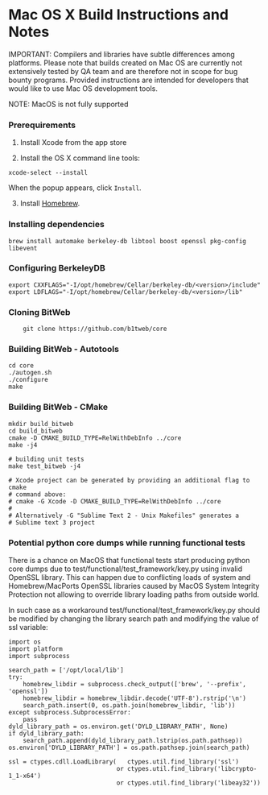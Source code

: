 Mac OS X Build Instructions and Notes
=====================================

IMPORTANT: Compilers and libraries have subtle differences among platforms.
Please note that builds created on Mac OS are currently not extensively
tested by QA team and are therefore not in scope for bug bounty programs.
Provided instructions are intended for developers that would like to use
Mac OS development tools.

NOTE: MacOS is not fully supported

### Prerequirements

1.  Install Xcode from the app store

2.  Install the OS X command line tools:

`xcode-select --install`

When the popup appears, click `Install`.

3.  Install [Homebrew](http://brew.sh).

### Installing dependencies

    brew install automake berkeley-db libtool boost openssl pkg-config libevent

### Configuring BerkeleyDB

    
    export CXXFLAGS="-I/opt/homebrew/Cellar/berkeley-db/<version>/include"
    export LDFLAGS="-I/opt/homebrew/Cellar/berkeley-db/<version>/lib"

### Cloning BitWeb

        git clone https://github.com/b1tweb/core

### Building BitWeb - Autotools

    cd core
    ./autogen.sh
    ./configure
    make

### Building BitWeb - CMake

    mkdir build_bitweb
    cd build_bitweb
    cmake -D CMAKE_BUILD_TYPE=RelWithDebInfo ../core
    make -j4

    # building unit tests
    make test_bitweb -j4

    # Xcode project can be generated by providing an additional flag to cmake
    # command above:
    # cmake -G Xcode -D CMAKE_BUILD_TYPE=RelWithDebInfo ../core
    #
    # Alternatively -G "Sublime Text 2 - Unix Makefiles" generates a
    # Sublime text 3 project

### Potential python core dumps while running functional tests

There is a chance on MacOS that functional tests start producing python
core dumps due to test/functional/test_framework/key.py using invalid OpenSSL
library.
This can happen due to conflicting loads of system and Homebrew/MacPorts OpenSSL
libraries caused by MacOS System Integrity Protection not allowing to override
library loading paths from outside world.

In such case as a workaround test/functional/test_framework/key.py should be
modified by changing the library search path and modifying the value of ssl
variable:

    import os
    import platform
    import subprocess

    search_path = ['/opt/local/lib']
    try:
        homebrew_libdir = subprocess.check_output(['brew', '--prefix', 'openssl'])
        homebrew_libdir = homebrew_libdir.decode('UTF-8').rstrip('\n')
        search_path.insert(0, os.path.join(homebrew_libdir, 'lib'))
    except subprocess.SubprocessError:
        pass
    dyld_library_path = os.environ.get('DYLD_LIBRARY_PATH', None)
    if dyld_library_path:
        search_path.append(dyld_library_path.lstrip(os.path.pathsep))
    os.environ['DYLD_LIBRARY_PATH'] = os.path.pathsep.join(search_path)

    ssl = ctypes.cdll.LoadLibrary(   ctypes.util.find_library('ssl')
                                  or ctypes.util.find_library('libcrypto-1_1-x64')
                                  or ctypes.util.find_library('libeay32'))

